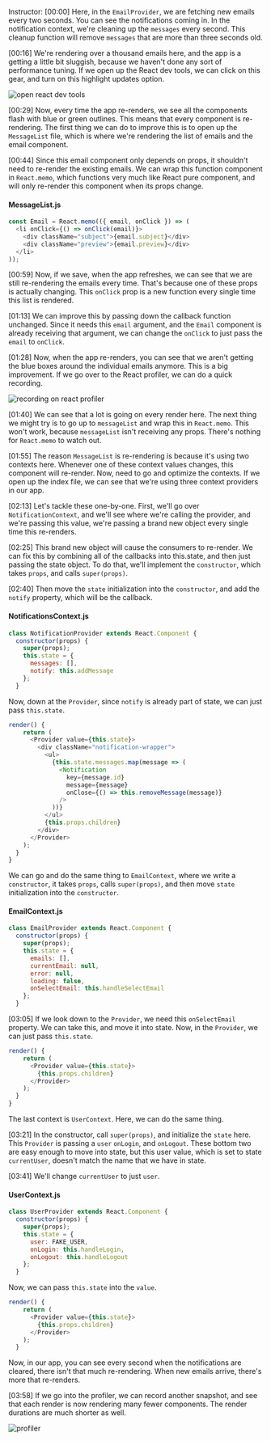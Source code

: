 Instructor: [00:00] Here, in the `EmailProvider`, we are fetching new emails every two seconds. You can see the notifications coming in. In the notification context, we're cleaning up the `messages` every second. This cleanup function will remove `messages` that are more than three seconds old.

[00:16] We're rendering over a thousand emails here, and the app is a getting a little bit sluggish, because we haven't done any sort of performance tuning. If we open up the React dev tools, we can click on this gear, and turn on this highlight updates option.

![open react dev tools](https://res.cloudinary.com/dg3gyk0gu/image/upload/v1544122290/transcript-images/egghead-performantly-render-a-large-list-of-items-with-react-context-open-react-dev-tools.png)

[00:29] Now, every time the app re-renders, we see all the components flash with blue or green outlines. This means that every component is re-rendering. The first thing we can do to improve this is to open up the `MessageList` file, which is where we're rendering the list of emails and the email component.

[00:44] Since this email component only depends on props, it shouldn't need to re-render the existing emails. We can wrap this function component in `React.memo`, which functions very much like React pure component, and will only re-render this component when its props change.

#### MessageList.js
```js
const Email = React.memo(({ email, onClick }) => (
  <li onClick={() => onClick(email)}>
    <div className="subject">{email.subject}</div>
    <div className="preview">{email.preview}</div>
  </li>
));
```

[00:59] Now, if we save, when the app refreshes, we can see that we are still re-rendering the emails every time. That's because one of these props is actually changing. This `onClick` prop is a new function every single time this list is rendered.

[01:13] We can improve this by passing down the callback function unchanged. Since it needs this `email` argument, and the `Email` component is already receiving that argument, we can change the `onClick` to just pass the `email` to `onClick`.

[01:28] Now, when the app re-renders, you can see that we aren't getting the blue boxes around the individual emails anymore. This is a big improvement. If we go over to the React profiler, we can do a quick recording.

![recording on react profiler](https://res.cloudinary.com/dg3gyk0gu/image/upload/v1544122290/transcript-images/egghead-performantly-render-a-large-list-of-items-with-react-context-recording-on-react-profiler.png)

[01:40] We can see that a lot is going on every render here. The next thing we might try is to go up to `messageList` and wrap this in `React.memo`. This won't work, because `messageList` isn't receiving any props. There's nothing for `React.memo` to watch out.

[01:55] The reason `MessageList` is re-rendering is because it's using two contexts here. Whenever one of these context values changes, this component will re-render. Now, need to go and optimize the contexts. If we open up the index file, we can see that we're using three context providers in our app.

[02:13] Let's tackle these one-by-one. First, we'll go over `NotificationContext`, and we'll see where we're calling the provider, and we're passing this value, we're passing a brand new object every single time this re-renders.

[02:25] This brand new object will cause the consumers to re-render. We can fix this by combining all of the callbacks into this.state, and then just passing the state object. To do that, we'll implement the `constructor`, which takes `props`, and calls `super(props)`.

[02:40] Then move the `state` initialization into the `constructor`, and add the `notify` property, which will be the callback. 

#### NotificationsContext.js
```js
class NotificationProvider extends React.Component {
  constructor(props) {
    super(props);
    this.state = {
      messages: [],
      notify: this.addMessage
    };
  }
```

Now, down at the `Provider`, since `notify` is already part of state, we can just pass `this.state`. 

```js
render() {
    return (
      <Provider value={this.state}>
        <div className="notification-wrapper">
          <ul>
            {this.state.messages.map(message => (
              <Notification
                key={message.id}
                message={message}
                onClose={() => this.removeMessage(message)}
              />
            ))}
          </ul>
          {this.props.children}
        </div>
      </Provider>
    );
  }
}
```

We can go and do the same thing to `EmailContext`, where we write a `constructor`, it takes `props`, calls `super(props)`, and then move `state` initialization into the `constructor`.

#### EmailContext.js
```js
class EmailProvider extends React.Component {
  constructor(props) {
    super(props);
    this.state = {
      emails: [],
      currentEmail: null,
      error: null,
      loading: false,
      onSelectEmail: this.handleSelectEmail
    };
  }
```

[03:05] If we look down to the `Provider`, we need this `onSelectEmail` property. We can take this, and move it into state. Now, in the `Provider`, we can just pass `this.state`.

```js
render() {
    return (
      <Provider value={this.state}>
        {this.props.children}
      </Provider>
    );
  }
}
```

The last context is `UserContext`. Here, we can do the same thing.

[03:21] In the constructor, call `super(props)`, and initialize the `state` here. This `Provider` is passing a `user` `onLogin`, and `onLogout`. These bottom two are easy enough to move into state, but this user value, which is set to state `currentUser`, doesn't match the name that we have in state.

[03:41] We'll change `currentUser` to just `user`. 

#### UserContext.js
```js
class UserProvider extends React.Component {
  constructor(props) {
    super(props);
    this.state = {
      user: FAKE_USER,
      onLogin: this.handleLogin,
      onLogout: this.handleLogout
    };
  }
```

Now, we can pass `this.state` into the `value`. 

```js
render() {
    return (
      <Provider value={this.state}>
        {this.props.children}
      </Provider>
    );
  }
```

Now, in our app, you can see every second when the notifications are cleared, there isn't that much re-rendering. When new emails arrive, there's more that re-renders.

[03:58] If we go into the profiler, we can record another snapshot, and see that each render is now rendering many fewer components. The render durations are much shorter as well.

![profiler](https://res.cloudinary.com/dg3gyk0gu/image/upload/v1544122290/transcript-images/egghead-performantly-render-a-large-list-of-items-with-react-context-profiler.png)
